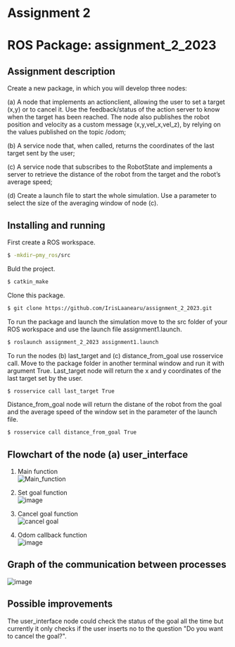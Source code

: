 # Assignment 2 
# ROS Package: assignment_2_2023

## Assignment description
Create a new package, in which you will develop three nodes: <br>

(a) A node that implements an actionclient, allowing the user to set a target (x,y) or to cancel it. Use the feedback/status of the 
action server to know when the target has been reached. The node also publishes the robot position and velocity as a custom message (x,y,vel_x,vel_z),
by relying on the values published on the topic /odom; <br>

(b) A service node that, when called, returns the coordinates of the last target sent by the user; <br>

(c) A service node that subscribes to the RobotState and implements a server to retrieve the distance of the robot from the target and the 
robot’s average speed; <br>

(d) Create a launch file to start the whole simulation. Use a parameter to select the size of the averaging window of node (c). <br>

## Installing and running
First create a ROS workspace.
```bash
$ -mkdir–pmy_ros/src
```
Buld the project.
```bash
$ catkin_make
```
Clone this package.
```bash
$ git clone https://github.com/IrisLaanearu/assignment_2_2023.git
```
To run the package and launch the simulation move to the src folder of your ROS workspace and use the launch file assignment1.launch.
```bash
$ roslaunch assignment_2_2023 assignment1.launch
```
To run the nodes (b) last_target and (c) distance_from_goal use rosservice call. Move to the package folder in another terminal window and run it with argument True.
Last_target node will return the x and y coordinates of the last target set by the user.
```bash
$ rosservice call last_target True
```
Distance_from_goal node will return the distane of the robot from the goal and the average speed of the window set in the parameter of the launch file.
```bash
$ rosservice call distance_from_goal True
```

## Flowchart of the node (a) user_interface
1. Main function <br>
![Main_function](https://github.com/IrisLaanearu/assignment_2_2023/assets/145934148/e1a6bca8-a69b-43d6-9f44-fbc17a8c4064)

2. Set goal function <br>
![image](https://github.com/IrisLaanearu/assignment_2_2023/assets/145934148/75645cf6-4ed8-40af-bc73-fef4b1d747b7)

3. Cancel goal function <br>
![cancel goal](https://github.com/IrisLaanearu/assignment_2_2023/assets/145934148/99bd26d3-c790-4664-84d5-40441066b435)

4. Odom callback function <br>
![image](https://github.com/IrisLaanearu/assignment_2_2023/assets/145934148/b4d0b0e3-191c-4779-926a-d837bd122ead)

## Graph of the communication between processes <br>
![image](https://github.com/IrisLaanearu/assignment_2_2023/assets/145934148/aff33c64-10d7-41d1-83b6-1e12b1615e3a)

## Possible improvements
The user_interface node could check the status of the goal all the time but currently it only checks if the user inserts no to the question "Do you want to cancel the goal?". 






